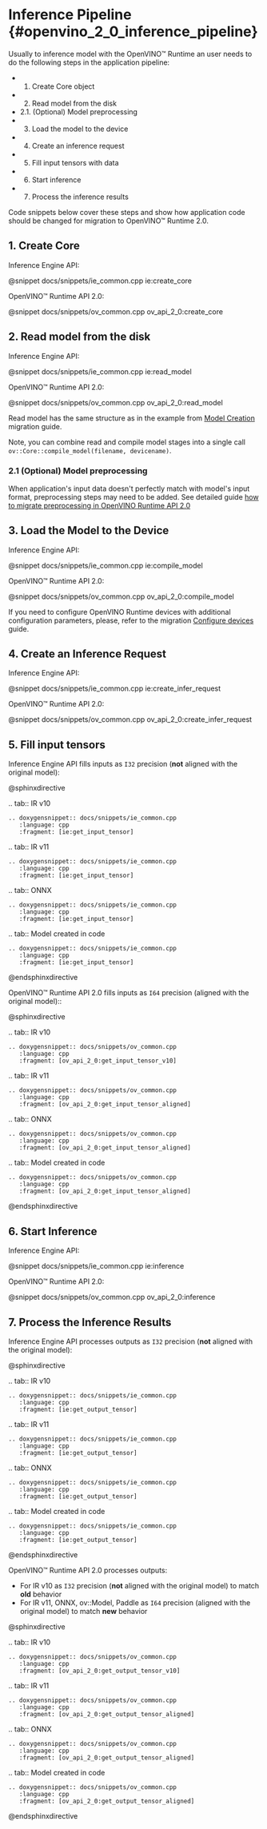 # Inference Pipeline {#openvino_2_0_inference_pipeline}

Usually to inference model with the OpenVINO™ Runtime an user needs to do the following steps in the application pipeline:
- 1. Create Core object
- 2. Read model from the disk
 - 2.1. (Optional) Model preprocessing
- 3. Load the model to the device
- 4. Create an inference request
- 5. Fill input tensors with data
- 6. Start inference
- 7. Process the inference results

Code snippets below cover these steps and show how application code should be changed for migration to OpenVINO™ Runtime 2.0.

## 1. Create Core

Inference Engine API:

@snippet docs/snippets/ie_common.cpp ie:create_core

OpenVINO™ Runtime API 2.0:

@snippet docs/snippets/ov_common.cpp ov_api_2_0:create_core

## 2. Read model from the disk

Inference Engine API:

@snippet docs/snippets/ie_common.cpp ie:read_model

OpenVINO™ Runtime API 2.0:

@snippet docs/snippets/ov_common.cpp ov_api_2_0:read_model

Read model has the same structure as in the example from [Model Creation](./graph_construction.md) migration guide.

Note, you can combine read and compile model stages into a single call `ov::Core::compile_model(filename, devicename)`.

### 2.1 (Optional) Model preprocessing

When application's input data doesn't perfectly match with model's input format, preprocessing steps may need to be added.
See detailed guide [how to migrate preprocessing in OpenVINO Runtime API 2.0](./preprocessing.md)

## 3. Load the Model to the Device

Inference Engine API:

@snippet docs/snippets/ie_common.cpp ie:compile_model

OpenVINO™ Runtime API 2.0:

@snippet docs/snippets/ov_common.cpp ov_api_2_0:compile_model

If you need to configure OpenVINO Runtime devices with additional configuration parameters, please, refer to the migration [Configure devices](./configure_devices.md) guide.

## 4. Create an Inference Request

Inference Engine API:

@snippet docs/snippets/ie_common.cpp ie:create_infer_request

OpenVINO™ Runtime API 2.0:

@snippet docs/snippets/ov_common.cpp ov_api_2_0:create_infer_request

## 5. Fill input tensors

Inference Engine API fills inputs as `I32` precision (**not** aligned with the original model):

@sphinxdirective

.. tab:: IR v10

    .. doxygensnippet:: docs/snippets/ie_common.cpp
       :language: cpp
       :fragment: [ie:get_input_tensor]

.. tab:: IR v11

    .. doxygensnippet:: docs/snippets/ie_common.cpp
       :language: cpp
       :fragment: [ie:get_input_tensor]
       
.. tab:: ONNX

    .. doxygensnippet:: docs/snippets/ie_common.cpp
       :language: cpp
       :fragment: [ie:get_input_tensor]
       
.. tab:: Model created in code

    .. doxygensnippet:: docs/snippets/ie_common.cpp
       :language: cpp
       :fragment: [ie:get_input_tensor]

@endsphinxdirective

OpenVINO™ Runtime API 2.0 fills inputs as `I64` precision (aligned with the original model)::

@sphinxdirective

.. tab:: IR v10

    .. doxygensnippet:: docs/snippets/ov_common.cpp
       :language: cpp
       :fragment: [ov_api_2_0:get_input_tensor_v10]

.. tab:: IR v11

    .. doxygensnippet:: docs/snippets/ov_common.cpp
       :language: cpp
       :fragment: [ov_api_2_0:get_input_tensor_aligned]
       
.. tab:: ONNX

    .. doxygensnippet:: docs/snippets/ov_common.cpp
       :language: cpp
       :fragment: [ov_api_2_0:get_input_tensor_aligned]
       
.. tab:: Model created in code

    .. doxygensnippet:: docs/snippets/ov_common.cpp
       :language: cpp
       :fragment: [ov_api_2_0:get_input_tensor_aligned]

@endsphinxdirective

## 6. Start Inference

Inference Engine API:

@snippet docs/snippets/ie_common.cpp ie:inference

OpenVINO™ Runtime API 2.0:

@snippet docs/snippets/ov_common.cpp ov_api_2_0:inference

## 7. Process the Inference Results

Inference Engine API processes outputs as `I32` precision (**not** aligned with the original model):

@sphinxdirective

.. tab:: IR v10

    .. doxygensnippet:: docs/snippets/ie_common.cpp
       :language: cpp
       :fragment: [ie:get_output_tensor]

.. tab:: IR v11

    .. doxygensnippet:: docs/snippets/ie_common.cpp
       :language: cpp
       :fragment: [ie:get_output_tensor]
       
.. tab:: ONNX

    .. doxygensnippet:: docs/snippets/ie_common.cpp
       :language: cpp
       :fragment: [ie:get_output_tensor]
       
.. tab:: Model created in code

    .. doxygensnippet:: docs/snippets/ie_common.cpp
       :language: cpp
       :fragment: [ie:get_output_tensor]

@endsphinxdirective

OpenVINO™ Runtime API 2.0 processes outputs:
- For IR v10 as `I32` precision (**not** aligned with the original model) to match **old** behavior
- For IR v11, ONNX, ov::Model, Paddle as `I64` precision (aligned with the original model) to match **new** behavior

@sphinxdirective

.. tab:: IR v10

    .. doxygensnippet:: docs/snippets/ov_common.cpp
       :language: cpp
       :fragment: [ov_api_2_0:get_output_tensor_v10]

.. tab:: IR v11

    .. doxygensnippet:: docs/snippets/ov_common.cpp
       :language: cpp
       :fragment: [ov_api_2_0:get_output_tensor_aligned]
       
.. tab:: ONNX

    .. doxygensnippet:: docs/snippets/ov_common.cpp
       :language: cpp
       :fragment: [ov_api_2_0:get_output_tensor_aligned]
       
.. tab:: Model created in code

    .. doxygensnippet:: docs/snippets/ov_common.cpp
       :language: cpp
       :fragment: [ov_api_2_0:get_output_tensor_aligned]

@endsphinxdirective
